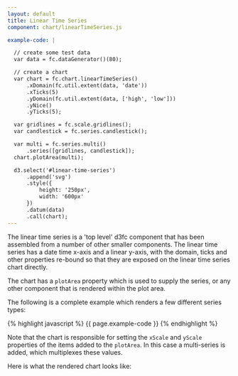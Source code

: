 ```yaml
---
layout: default
title: Linear Time Series
component: chart/linearTimeSeries.js

example-code: |

  // create some test data
  var data = fc.dataGenerator()(80);

  // create a chart
  var chart = fc.chart.linearTimeSeries()
      .xDomain(fc.util.extent(data, 'date'))
      .xTicks(5)
      .yDomain(fc.util.extent(data, ['high', 'low']))
      .yNice()
      .yTicks(5);

  var gridlines = fc.scale.gridlines();
  var candlestick = fc.series.candlestick();

  var multi = fc.series.multi()
      .series([gridlines, candlestick]);
  chart.plotArea(multi);

  d3.select('#linear-time-series')
      .append('svg')
      .style({
          height: '250px',
          width: '600px'
      })
      .datum(data)
      .call(chart);
---
```


The linear time series is a 'top level' d3fc component that has been assembled from a number of other smaller components. The linear time series has a date time x-axis and a linear y-axis, with the domain, ticks and other properties re-bound so that they are exposed on the linear time series chart directly.

The chart has a `plotArea` property which is used to supply the series, or any other component that is rendered within the plot area.

The following is a complete example which renders a few different series types:

{% highlight javascript %}
{{ page.example-code }}
{% endhighlight %}

Note that the chart is responsible for setting the `xScale` and `yScale` properties of the items added to the `plotArea`. In this case a multi-series is added, which multiplexes these values.

Here is what the rendered chart looks like:

<div id="linear-time-series" class="chart"> </div>
<script type="text/javascript">
(function() {
  {{ page.example-code }}
}());
</script>

